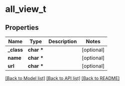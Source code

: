 # all_view_t

## Properties
Name | Type | Description | Notes
------------ | ------------- | ------------- | -------------
**_class** | **char \*** |  | [optional] 
**name** | **char \*** |  | [optional] 
**url** | **char \*** |  | [optional] 

[[Back to Model list]](../README.md#documentation-for-models) [[Back to API list]](../README.md#documentation-for-api-endpoints) [[Back to README]](../README.md)


